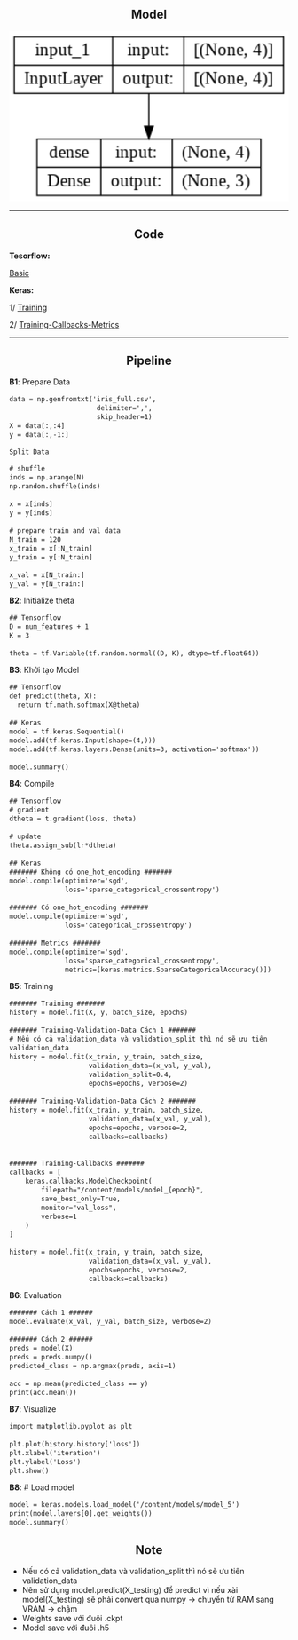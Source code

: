 ## <div align="center">Model</div>
<p align="center">
 <img src="images/my_model.png" width="800">
</p>

---
## <div align="center">Code</div>
**Tesorflow:**

[Basic](https://github.com/dotrannhattuong/Tensorflow_Tutorial/blob/main/Machine_Learning/Softmax/1.TF_Softmax_Tape.ipynb)

**Keras:**

1/ [Training](https://github.com/dotrannhattuong/Tensorflow_Tutorial/blob/main/Machine_Learning/Softmax/2.Softmax_Keras.ipynb)

2/ [Training-Callbacks-Metrics](https://github.com/dotrannhattuong/Tensorflow_Tutorial/blob/main/Machine_Learning/Softmax/3.Softmax_Keras_Training.ipynb)

---
## <div align="center">Pipeline</div>

**B1**: Prepare Data

```
data = np.genfromtxt('iris_full.csv', 
                      delimiter=',', 
                      skip_header=1)
X = data[:,:4]
y = data[:,-1:]
```

`Split Data`
```
# shuffle
inds = np.arange(N)
np.random.shuffle(inds)

x = x[inds]
y = y[inds]

# prepare train and val data
N_train = 120
x_train = x[:N_train]
y_train = y[:N_train]

x_val = x[N_train:]
y_val = y[N_train:]
```

**B2**: Initialize theta
```
## Tensorflow
D = num_features + 1
K = 3

theta = tf.Variable(tf.random.normal((D, K), dtype=tf.float64))
```

**B3**: Khởi tạo Model
```
## Tensorflow
def predict(theta, X):
  return tf.math.softmax(X@theta)

## Keras
model = tf.keras.Sequential()
model.add(tf.keras.Input(shape=(4,)))
model.add(tf.keras.layers.Dense(units=3, activation='softmax'))

model.summary()
```

**B4**: Compile
```
## Tensorflow
# gradient
dtheta = t.gradient(loss, theta)

# update
theta.assign_sub(lr*dtheta)

## Keras
####### Không có one_hot_encoding #######
model.compile(optimizer='sgd',
              loss='sparse_categorical_crossentropy')

####### Có one_hot_encoding #######
model.compile(optimizer='sgd', 
              loss='categorical_crossentropy')

####### Metrics #######
model.compile(optimizer='sgd', 
              loss='sparse_categorical_crossentropy',
              metrics=[keras.metrics.SparseCategoricalAccuracy()])
```

**B5**: Training
```
####### Training #######
history = model.fit(X, y, batch_size, epochs)

####### Training-Validation-Data Cách 1 #######
# Nếu có cả validation_data và validation_split thì nó sẽ ưu tiên validation_data
history = model.fit(x_train, y_train, batch_size,
                    validation_data=(x_val, y_val),
                    validation_split=0.4,
                    epochs=epochs, verbose=2)

####### Training-Validation-Data Cách 2 #######
history = model.fit(x_train, y_train, batch_size,
                    validation_data=(x_val, y_val),
                    epochs=epochs, verbose=2,
                    callbacks=callbacks)

                
####### Training-Callbacks #######
callbacks = [
    keras.callbacks.ModelCheckpoint(
        filepath="/content/models/model_{epoch}",
        save_best_only=True,
        monitor="val_loss",
        verbose=1
    )
]

history = model.fit(x_train, y_train, batch_size,
                    validation_data=(x_val, y_val),
                    epochs=epochs, verbose=2,
                    callbacks=callbacks)
```

**B6**: Evaluation
```
####### Cách 1 ######
model.evaluate(x_val, y_val, batch_size, verbose=2)

####### Cách 2 ######
preds = model(X)
preds = preds.numpy()
predicted_class = np.argmax(preds, axis=1)

acc = np.mean(predicted_class == y)
print(acc.mean())
```

**B7**: Visualize
```
import matplotlib.pyplot as plt

plt.plot(history.history['loss'])
plt.xlabel('iteration')
plt.ylabel('Loss')
plt.show()
```

**B8**: # Load model
```
model = keras.models.load_model('/content/models/model_5')
print(model.layers[0].get_weights())
model.summary()
```

## <div align="center">Note</div>
- Nếu có cả validation_data và validation_split thì nó sẽ ưu tiên validation_data
- Nên sử dụng model.predict(X_testing) để predict vì nếu xài model(X_testing) sẽ phải convert qua numpy -> chuyển từ RAM sang VRAM -> chậm
- Weights save với đuôi .ckpt
- Model save với đuôi .h5 